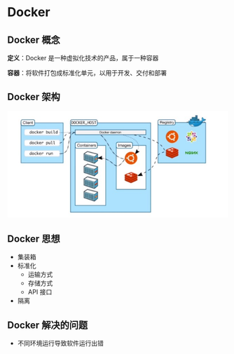 # Docker

## Docker 概念

**定义**：Docker 是一种虚拟化技术的产品，属于一种容器

**容器**：将软件打包成标准化单元，以用于开发、交付和部署

## Docker 架构

![拉取运行原理](images/拉取运行原理.jpg)

## Docker 思想

+ 集装箱
+ 标准化
  + 运输方式
  + 存储方式
  + API 接口
+ 隔离

## Docker 解决的问题

+ 不同环境运行导致软件运行出错

